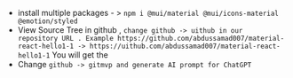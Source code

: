 * install multiple packages - > ` npm i @mui/material @mui/icons-material @emotion/styled `
* View Source Tree in github , ` change github -> uithub in our repository URL . Example https://github.com/abdussamad007/material-react-hello1-1 -> https://uithub.com/abdussamad007/material-react-hello1-1 `  You will
  get the
* Change ` github -> gitmvp and generate AI prompt for ChatGPT `

   
